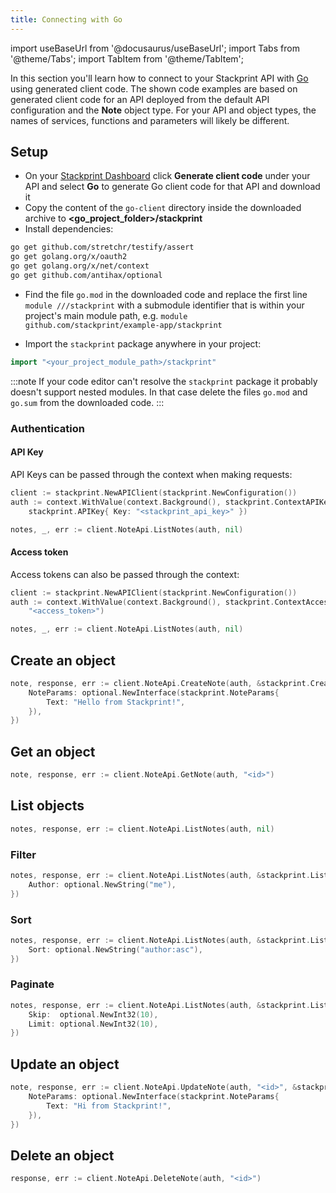 ```yaml
---
title: Connecting with Go
---
```


import useBaseUrl from '@docusaurus/useBaseUrl';
import Tabs from '@theme/Tabs';
import TabItem from '@theme/TabItem';

In this section you'll learn how to connect to your Stackprint API with [Go](https://golang.org) using generated client code. The shown code examples are based on generated client code for an API deployed from the default API configuration and the **Note** object type. For your API and object types, the names of services, functions and parameters will likely be different.


## Setup

- On your [Stackprint Dashboard](https://console.stackprint.io) click **Generate client code** under your API and select **Go** to generate Go client code for that API and download it
- Copy the content of the `go-client` directory inside the downloaded archive to **<go_project_folder>/stackprint**
- Install dependencies:

```bash
go get github.com/stretchr/testify/assert
go get golang.org/x/oauth2
go get golang.org/x/net/context
go get github.com/antihax/optional
```

- Find the file `go.mod` in the downloaded code and replace the first line `module ///stackprint` with a submodule identifier that is within your project's main module path, e.g. `module github.com/stackprint/example-app/stackprint`

- Import the `stackprint` package anywhere in your project:

```go
import "<your_project_module_path>/stackprint"
```

:::note
If your code editor can't resolve the `stackprint` package it probably doesn't support nested modules. In that case delete the files `go.mod` and `go.sum` from the downloaded code.
:::

### Authentication

#### API Key

API Keys can be passed through the context when making requests:

```go
client := stackprint.NewAPIClient(stackprint.NewConfiguration())
auth := context.WithValue(context.Background(), stackprint.ContextAPIKey,
    stackprint.APIKey{ Key: "<stackprint_api_key>" })

notes, _, err := client.NoteApi.ListNotes(auth, nil)
```

#### Access token

Access tokens can also be passed through the context:

```go
client := stackprint.NewAPIClient(stackprint.NewConfiguration())
auth := context.WithValue(context.Background(), stackprint.ContextAccessToken,
    "<access_token>")

notes, _, err := client.NoteApi.ListNotes(auth, nil)
```


## Create an object

```go
note, response, err := client.NoteApi.CreateNote(auth, &stackprint.CreateNoteOpts{
    NoteParams: optional.NewInterface(stackprint.NoteParams{
        Text: "Hello from Stackprint!",
    }),
})
```

## Get an object

```go
note, response, err := client.NoteApi.GetNote(auth, "<id>")
```

## List objects

```go
notes, response, err := client.NoteApi.ListNotes(auth, nil)
```

### Filter

```go
notes, response, err := client.NoteApi.ListNotes(auth, &stackprint.ListNotesOpts{
    Author: optional.NewString("me"),
})
```

### Sort

```go
notes, response, err := client.NoteApi.ListNotes(auth, &stackprint.ListNotesOpts{
    Sort: optional.NewString("author:asc"),
})
```

### Paginate

```go
notes, response, err := client.NoteApi.ListNotes(auth, &stackprint.ListNotesOpts{
    Skip:  optional.NewInt32(10),
    Limit: optional.NewInt32(10),
})
```

## Update an object

```go
note, response, err := client.NoteApi.UpdateNote(auth, "<id>", &stackprint.UpdateNoteOpts{
    NoteParams: optional.NewInterface(stackprint.NoteParams{
        Text: "Hi from Stackprint!",
    }),
})
```

## Delete an object

```go
response, err := client.NoteApi.DeleteNote(auth, "<id>")
```